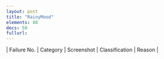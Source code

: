 ```yaml
---
layout: post
title: "RainyMood"
elements: 88
decs: 50
fullurl: 
---
```

| Failure No. | Category | Screenshot | Classification | Reason | 
